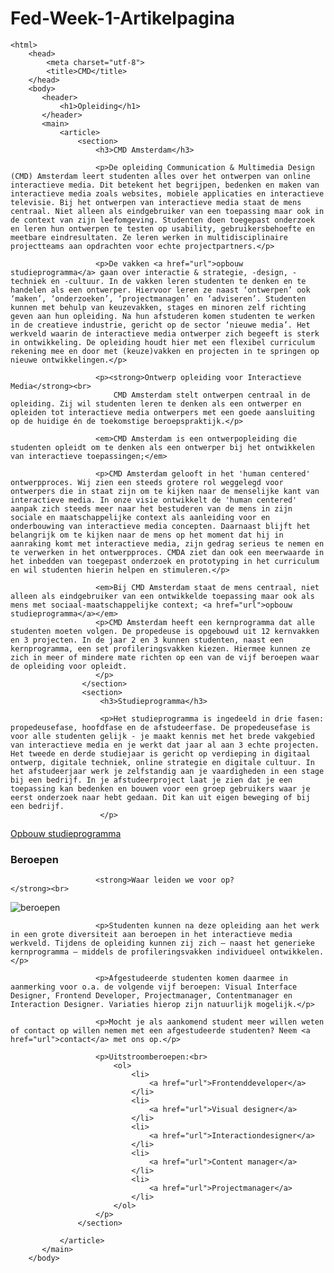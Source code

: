 # Fed-Week-1-Artikelpagina
<!DOCTYPE html>
    <html>
        <head>
            <meta charset="utf-8">
            <title>CMD</title>
        </head>
        <body>
           <header>
               <h1>Opleiding</h1>
           </header>
           <main>
               <article>
                   <section>
                       <h3>CMD Amsterdam</h3>

                       <p>De opleiding Communication & Multimedia Design (CMD) Amsterdam leert studenten alles over het ontwerpen van online interactieve media. Dit betekent het begrijpen, bedenken en maken van interactieve media zoals websites, mobiele applicaties en interactieve televisie. Bij het ontwerpen van interactieve media staat de mens centraal. Niet alleen als eindgebruiker van een toepassing maar ook in de context van zijn leefomgeving. Studenten doen toegepast onderzoek en leren hun ontwerpen te testen op usability, gebruikersbehoefte en meetbare eindresultaten. Ze leren werken in multidisciplinaire projectteams aan opdrachten voor echte projectpartners.</p>

                       <p>De vakken <a href="url">opbouw studieprogramma</a> gaan over interactie & strategie, -design, - techniek en -cultuur. In de vakken leren studenten te denken en te handelen als een ontwerper. Hiervoor leren ze naast ‘ontwerpen’ ook ‘maken’, ‘onderzoeken’, ‘projectmanagen’ en ‘adviseren’. Studenten kunnen met behulp van keuzevakken, stages en minoren zelf richting geven aan hun opleiding. Na hun afstuderen komen studenten te werken in de creatieve industrie, gericht op de sector ‘nieuwe media’. Het werkveld waarin de interactieve media ontwerper zich begeeft is sterk in ontwikkeling. De opleiding houdt hier met een flexibel curriculum rekening mee en door met (keuze)vakken en projecten in te springen op nieuwe ontwikkelingen.</p>

                       <p><strong>Ontwerp opleiding voor Interactieve Media</strong><br>
                           CMD Amsterdam stelt ontwerpen centraal in de opleiding. Zij wil studenten leren te denken als een ontwerper en opleiden tot interactieve media ontwerpers met een goede aansluiting op de huidige én de toekomstige beroepspraktijk.</p>

                       <em>CMD Amsterdam is een ontwerpopleiding die studenten opleidt om te denken als een ontwerper bij het ontwikkelen van interactieve toepassingen;</em>

                       <p>CMD Amsterdam gelooft in het 'human centered' ontwerpproces. Wij zien een steeds grotere rol weggelegd voor ontwerpers die in staat zijn om te kijken naar de menselijke kant van interactieve media. In onze visie ontwikkelt de 'human centered' aanpak zich steeds meer naar het bestuderen van de mens in zijn sociale en maatschappelijke context als aanleiding voor en onderbouwing van interactieve media concepten. Daarnaast blijft het belangrijk om te kijken naar de mens op het moment dat hij in aanraking komt met interactieve media, zijn gedrag serieus te nemen en te verwerken in het ontwerpproces. CMDA ziet dan ook een meerwaarde in het inbedden van toegepast onderzoek en prototyping in het curriculum en wil studenten hierin helpen en stimuleren.</p>

                       <em>Bij CMD Amsterdam staat de mens centraal, niet alleen als eindgebruiker van een ontwikkelde toepassing maar ook als mens met sociaal-maatschappelijke context; <a href="url">opbouw studieprogramma</a></em>
                       <p>CMD Amsterdam heeft een kernprogramma dat alle studenten moeten volgen. De propedeuse is opgebouwd uit 12 kernvakken en 3 projecten. In de jaar 2 en 3 kunnen studenten, naast een kernprogramma, een set profileringsvakken kiezen. Hiermee kunnen ze zich in meer of mindere mate richten op een van de vijf beroepen waar de opleiding voor opleidt.
                       </p>
                    </section>
                    <section>
                        <h3>Studieprogramma</h3>

                        <p>Het studieprogramma is ingedeeld in drie fasen: propedeusefase, hoofdfase en de afstudeerfase. De propedeusefase is voor alle studenten gelijk - je maakt kennis met het brede vakgebied van interactieve media en je werkt dat jaar al aan 3 echte projecten. Het tweede en derde studiejaar is gericht op verdieping in digitaal ontwerp, digitale techniek, online strategie en digitale cultuur. In het afstudeerjaar werk je zelfstandig aan je vaardigheden in een stage bij een bedrijf. In je afstudeerproject laat je zien dat je een toepassing kan bedenken en bouwen voor een groep gebruikers waar je eerst onderzoek naar hebt gedaan. Dit kan uit eigen beweging of bij een bedrijf.
                        </p>

<a href="url">Opbouw studieprogramma</a>
                   </section>
                   <section>
                       <h3>Beroepen</h3>

                       <strong>Waar leiden we voor op?                          </strong><br>

<img src="beroepen.jpg" alt="beroepen">

                       <p>Studenten kunnen na deze opleiding aan het werk in een grote diversiteit aan beroepen in het interactieve media werkveld. Tijdens de opleiding kunnen zij zich – naast het generieke kernprogramma – middels de profileringsvakken individueel ontwikkelen.</p>

                       <p>Afgestudeerde studenten komen daarmee in aanmerking voor o.a. de volgende vijf beroepen: Visual Interface Designer, Frontend Developer, Projectmanager, Contentmanager en Interaction Designer. Variaties hierop zijn natuurlijk mogelijk.</p>

                       <p>Mocht je als aankomend student meer willen weten of contact op willen nemen met een afgestudeerde studenten? Neem <a href="url">contact</a> met ons op.</p>

                       <p>Uitstroomberoepen:<br>
                           <ol>
                               <li>
                                   <a href="url">Frontenddeveloper</a>
                               </li>
                               <li>
                                   <a href="url">Visual designer</a>
                               </li>
                               <li>
                                   <a href="url">Interactiondesigner</a>
                               </li>
                               <li>
                                   <a href="url">Content manager</a>
                               </li>
                               <li>
                                   <a href="url">Projectmanager</a>
                               </li>
                           </ol>
                       </p>
                   </section>

               </article>
           </main>
        </body>

